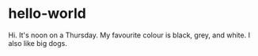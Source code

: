 # hello-world

Hi. It's noon on a Thursday. My favourite colour is black, grey, and white. I also like big dogs.
